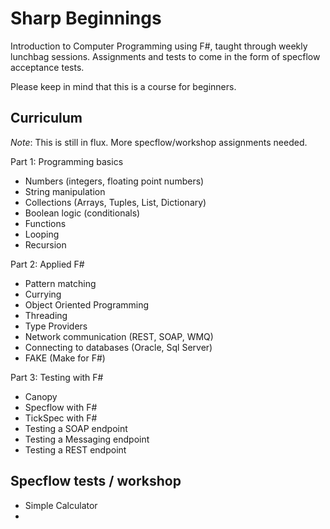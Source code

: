 Sharp Beginnings
===============

Introduction to Computer Programming using F#, taught through weekly lunchbag sessions. Assignments and tests to come in the form of specflow acceptance tests.

Please keep in mind that this is a course for beginners.

Curriculum
---------------

*Note*: This is still in flux. More specflow/workshop assignments needed.

Part 1: Programming basics
- Numbers (integers, floating point numbers)
- String manipulation
- Collections (Arrays, Tuples, List, Dictionary)
- Boolean logic (conditionals)
- Functions
- Looping
- Recursion

Part 2: Applied F#
- Pattern matching
- Currying
- Object Oriented Programming
- Threading
- Type Providers
- Network communication (REST, SOAP, WMQ)
- Connecting to databases (Oracle, Sql Server)
- FAKE (Make for F#)

Part 3: Testing with F#
- Canopy
- Specflow with F#
- TickSpec with F#
- Testing a SOAP endpoint
- Testing a Messaging endpoint
- Testing a REST endpoint

Specflow tests / workshop
-----------------------------------
- Simple Calculator
- 

